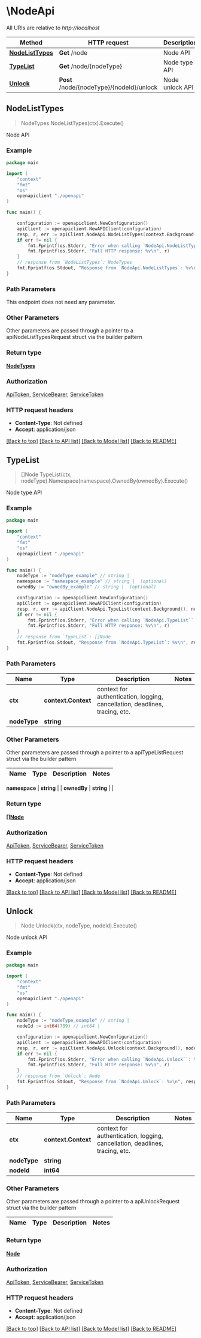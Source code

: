 # \NodeApi

All URIs are relative to *http://localhost*

Method | HTTP request | Description
------------- | ------------- | -------------
[**NodeListTypes**](NodeApi.md#NodeListTypes) | **Get** /node | Node API
[**TypeList**](NodeApi.md#TypeList) | **Get** /node/{nodeType} | Node type API
[**Unlock**](NodeApi.md#Unlock) | **Post** /node/{nodeType}/{nodeId}/unlock | Node unlock API



## NodeListTypes

> NodeTypes NodeListTypes(ctx).Execute()

Node API



### Example

```go
package main

import (
    "context"
    "fmt"
    "os"
    openapiclient "./openapi"
)

func main() {

    configuration := openapiclient.NewConfiguration()
    apiClient := openapiclient.NewAPIClient(configuration)
    resp, r, err := apiClient.NodeApi.NodeListTypes(context.Background()).Execute()
    if err != nil {
        fmt.Fprintf(os.Stderr, "Error when calling `NodeApi.NodeListTypes``: %v\n", err)
        fmt.Fprintf(os.Stderr, "Full HTTP response: %v\n", r)
    }
    // response from `NodeListTypes`: NodeTypes
    fmt.Fprintf(os.Stdout, "Response from `NodeApi.NodeListTypes`: %v\n", resp)
}
```

### Path Parameters

This endpoint does not need any parameter.

### Other Parameters

Other parameters are passed through a pointer to a apiNodeListTypesRequest struct via the builder pattern


### Return type

[**NodeTypes**](NodeTypes.md)

### Authorization

[ApiToken](../README.md#ApiToken), [ServiceBearer](../README.md#ServiceBearer), [ServiceToken](../README.md#ServiceToken)

### HTTP request headers

- **Content-Type**: Not defined
- **Accept**: application/json

[[Back to top]](#) [[Back to API list]](../README.md#documentation-for-api-endpoints)
[[Back to Model list]](../README.md#documentation-for-models)
[[Back to README]](../README.md)


## TypeList

> []Node TypeList(ctx, nodeType).Namespace(namespace).OwnedBy(ownedBy).Execute()

Node type API



### Example

```go
package main

import (
    "context"
    "fmt"
    "os"
    openapiclient "./openapi"
)

func main() {
    nodeType := "nodeType_example" // string |
    namespace := "namespace_example" // string |  (optional)
    ownedBy := "ownedBy_example" // string |  (optional)

    configuration := openapiclient.NewConfiguration()
    apiClient := openapiclient.NewAPIClient(configuration)
    resp, r, err := apiClient.NodeApi.TypeList(context.Background(), nodeType).Namespace(namespace).OwnedBy(ownedBy).Execute()
    if err != nil {
        fmt.Fprintf(os.Stderr, "Error when calling `NodeApi.TypeList``: %v\n", err)
        fmt.Fprintf(os.Stderr, "Full HTTP response: %v\n", r)
    }
    // response from `TypeList`: []Node
    fmt.Fprintf(os.Stdout, "Response from `NodeApi.TypeList`: %v\n", resp)
}
```

### Path Parameters


Name | Type | Description  | Notes
------------- | ------------- | ------------- | -------------
**ctx** | **context.Context** | context for authentication, logging, cancellation, deadlines, tracing, etc.
**nodeType** | **string** |  |

### Other Parameters

Other parameters are passed through a pointer to a apiTypeListRequest struct via the builder pattern


Name | Type | Description  | Notes
------------- | ------------- | ------------- | -------------

 **namespace** | **string** |  |
 **ownedBy** | **string** |  |

### Return type

[**[]Node**](Node.md)

### Authorization

[ApiToken](../README.md#ApiToken), [ServiceBearer](../README.md#ServiceBearer), [ServiceToken](../README.md#ServiceToken)

### HTTP request headers

- **Content-Type**: Not defined
- **Accept**: application/json

[[Back to top]](#) [[Back to API list]](../README.md#documentation-for-api-endpoints)
[[Back to Model list]](../README.md#documentation-for-models)
[[Back to README]](../README.md)


## Unlock

> Node Unlock(ctx, nodeType, nodeId).Execute()

Node unlock API



### Example

```go
package main

import (
    "context"
    "fmt"
    "os"
    openapiclient "./openapi"
)

func main() {
    nodeType := "nodeType_example" // string |
    nodeId := int64(789) // int64 |

    configuration := openapiclient.NewConfiguration()
    apiClient := openapiclient.NewAPIClient(configuration)
    resp, r, err := apiClient.NodeApi.Unlock(context.Background(), nodeType, nodeId).Execute()
    if err != nil {
        fmt.Fprintf(os.Stderr, "Error when calling `NodeApi.Unlock``: %v\n", err)
        fmt.Fprintf(os.Stderr, "Full HTTP response: %v\n", r)
    }
    // response from `Unlock`: Node
    fmt.Fprintf(os.Stdout, "Response from `NodeApi.Unlock`: %v\n", resp)
}
```

### Path Parameters


Name | Type | Description  | Notes
------------- | ------------- | ------------- | -------------
**ctx** | **context.Context** | context for authentication, logging, cancellation, deadlines, tracing, etc.
**nodeType** | **string** |  |
**nodeId** | **int64** |  |

### Other Parameters

Other parameters are passed through a pointer to a apiUnlockRequest struct via the builder pattern


Name | Type | Description  | Notes
------------- | ------------- | ------------- | -------------



### Return type

[**Node**](Node.md)

### Authorization

[ApiToken](../README.md#ApiToken), [ServiceBearer](../README.md#ServiceBearer), [ServiceToken](../README.md#ServiceToken)

### HTTP request headers

- **Content-Type**: Not defined
- **Accept**: application/json

[[Back to top]](#) [[Back to API list]](../README.md#documentation-for-api-endpoints)
[[Back to Model list]](../README.md#documentation-for-models)
[[Back to README]](../README.md)
